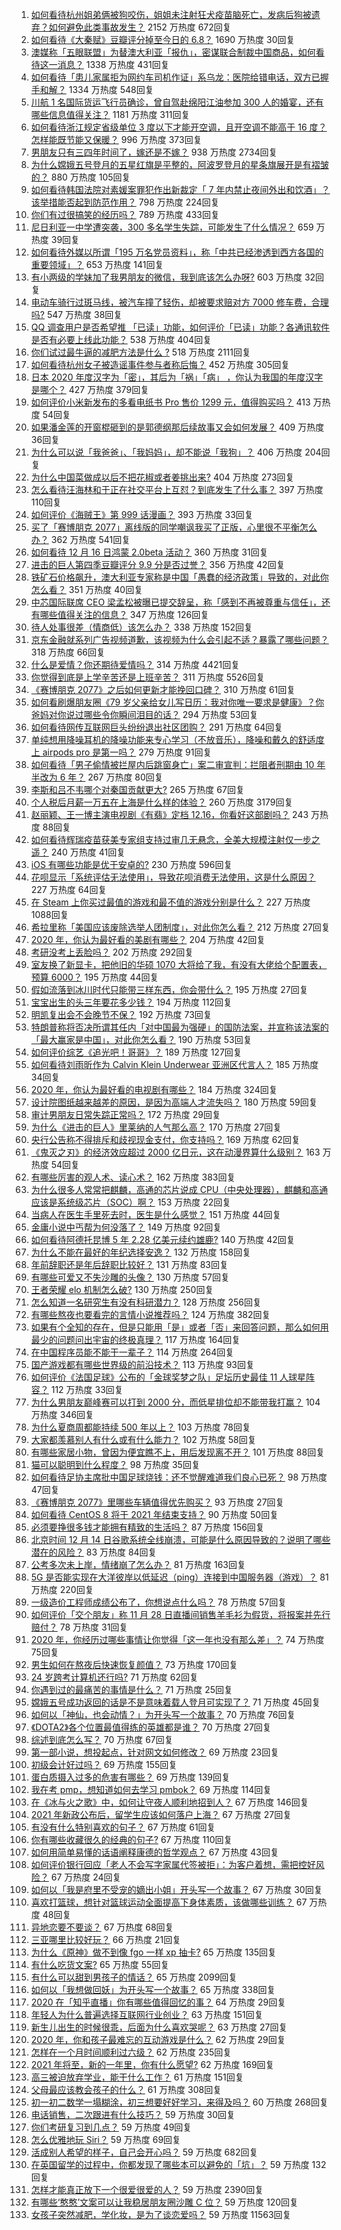 1. [如何看待杭州姐弟俩被狗咬伤，姐姐未注射狂犬疫苗脑死亡，发病后狗被遗弃？如何避免此类事故发生？](https://www.zhihu.com/question/434831161) 2152 万热度 672回复
1. [如何看待《大秦赋》豆瓣评分掉至今日的 6.8？](https://www.zhihu.com/question/434858623) 1690 万热度 30回复
1. [澳媒称「五眼联盟」为替澳大利亚「报仇」，密谋联合制裁中国商品，如何看待这一消息？](https://www.zhihu.com/question/434846178) 1338 万热度 431回复
1. [如何看待「患儿家属拒为网约车司机作证」系乌龙：医院给错电话，双方已握手和解？](https://www.zhihu.com/question/434960669) 1334 万热度 548回复
1. [川航 1 名国际货运飞行员确诊，曾自驾赴绵阳江油参加 300 人的婚宴，还有哪些信息值得关注？](https://www.zhihu.com/question/434918132) 1181 万热度 311回复
1. [如何看待浙江规定省级单位 3 度以下才能开空调，且开空调不能高于 16 度？怎样能既节能又保暖？](https://www.zhihu.com/question/434854787) 996 万热度 373回复
1. [男朋友只有三四年时间了，嫁还是不嫁？](https://www.zhihu.com/question/434730359) 938 万热度 2734回复
1. [为什么嫦娥五号登月的五星红旗是平整的，阿波罗登月的星条旗展开是有褶皱的？](https://www.zhihu.com/question/433510446) 880 万热度 105回复
1. [如何看待韩国法院对素媛案罪犯作出新裁定「 7 年内禁止夜间外出和饮酒」？该举措能否起到防范作用？](https://www.zhihu.com/question/434907061) 798 万热度 224回复
1. [你们有过很搞笑的经历吗？](https://www.zhihu.com/question/374540705) 789 万热度 433回复
1. [尼日利亚一中学遭突袭，300 多名学生失踪，可能发生了什么情况？](https://www.zhihu.com/question/434745768) 659 万热度 39回复
1. [如何看待外媒以所谓「195 万名党员资料」，称「中共已经渗透到西方各国的重要领域」？](https://www.zhihu.com/question/434937513) 653 万热度 141回复
1. [有小两级的学妹加了我男朋友的微信，我到底该怎么办呀?](https://www.zhihu.com/question/420446780) 603 万热度 32回复
1. [电动车骑行过斑马线，被汽车撞了轻伤，却被要求赔对方 7000 修车费，合理吗?](https://www.zhihu.com/question/434689655) 547 万热度 38回复
1. [QQ  调查用户是否希望推 「已读」功能，如何评价「已读」功能？各通讯软件是否有必要上线此功能？](https://www.zhihu.com/question/434876571) 538 万热度 404回复
1. [你们试过最牛逼的减肥方法是什么 ?](https://www.zhihu.com/question/357332126) 518 万热度 2111回复
1. [如何看待杭州女子被造谣事件参与者称后悔？](https://www.zhihu.com/question/434901364) 452 万热度 305回复
1. [日本 2020 年度汉字为「密」，其后为「祸」「病」 ，你认为我国的年度汉字是哪个？](https://www.zhihu.com/question/434894056) 427 万热度 379回复
1. [如何评价小米新发布的多看电纸书 Pro 售价 1299 元，值得购买吗？](https://www.zhihu.com/question/434910059) 413 万热度 54回复
1. [如果潘金莲的开窗棍砸到的是郭德纲那后续故事又会如何发展？](https://www.zhihu.com/question/434665076) 409 万热度 36回复
1. [为什么可以说「我爸爸」、「我妈妈」，却不能说「我狗」？](https://www.zhihu.com/question/60595525) 406 万热度 204回复
1. [为什么中国菜做成以后不把花椒或者姜挑出来?](https://www.zhihu.com/question/429794144) 404 万热度 273回复
1. [怎么看待汪海林和于正在社交平台上互怼？到底发生了什么事？](https://www.zhihu.com/question/434797900) 397 万热度 110回复
1. [如何评价《海贼王》第 999 话漫画？](https://www.zhihu.com/question/435001329) 393 万热度 33回复
1. [买了「赛博朋克 2077」离线版的同学嘲讽我买了正版，心里很不平衡怎么办？](https://www.zhihu.com/question/434417819) 362 万热度 541回复
1. [如何看待 12 月 16 日鸿蒙 2.0beta 活动？](https://www.zhihu.com/question/433690121) 360 万热度 31回复
1. [进击的巨人第四季豆瓣评分 9.9 分是否过誉？](https://www.zhihu.com/question/433832329) 356 万热度 42回复
1. [铁矿石价格飙升，澳大利亚专家称是中国「愚蠢的经济政策」导致的，对此你怎么看？](https://www.zhihu.com/question/434969935) 351 万热度 40回复
1. [中芯国际联席 CEO 梁孟松被曝已提交辞呈，称「感到不再被尊重与信任」，还有哪些值得关注的信息？](https://www.zhihu.com/question/435048793) 347 万热度 126回复
1. [待人处事很差（情商低）该怎么办？](https://www.zhihu.com/question/309657789) 338 万热度 152回复
1. [京东金融就系列广告视频道歉，该视频为什么会引起不适？暴露了哪些问题？](https://www.zhihu.com/question/434812647) 318 万热度 66回复
1. [什么是爱情？你还期待爱情吗？](https://www.zhihu.com/question/314617726) 314 万热度 4421回复
1. [你觉得到底是上学辛苦还是上班辛苦？](https://www.zhihu.com/question/420676486) 311 万热度 5526回复
1. [《赛博朋克 2077》之后如何更新才能挽回口碑？](https://www.zhihu.com/question/434839363) 310 万热度 61回复
1. [如何看刷爆朋友圈《79 岁父亲给女儿写日历：我对你唯一要求是健康》？你爸妈对你说过哪些令你瞬间泪目的话？](https://www.zhihu.com/question/434771944) 294 万热度 53回复
1. [如何看待网传互联网巨头纷纷退出社区团购？](https://www.zhihu.com/question/434473128) 291 万热度 64回复
1. [单纯想用降噪耳机的降噪功能来专心学习（不放音乐），降噪和戴久的舒适度上 airpods pro 是第一吗？](https://www.zhihu.com/question/419647605) 279 万热度 91回复
1. [如何看待「男子偷情被拦屋内后跳窗身亡」案二审宣判：拦阻者刑期由 10 年半改为 6 年？](https://www.zhihu.com/question/434911247) 267 万热度 80回复
1. [李斯和吕不韦哪个对秦国贡献更大?](https://www.zhihu.com/question/433526527) 265 万热度 67回复
1. [个人税后月薪一万五在上海是什么样的体验？](https://www.zhihu.com/question/277693876) 260 万热度 3179回复
1. [赵丽颖、王一博主演电视剧《有翡》定档 12.16，你看好这部剧吗？](https://www.zhihu.com/question/434961246) 243 万热度 88回复
1. [如何看待辉瑞疫苗获美专家组支持过审几无悬念，全美大规模注射仅一步之遥？](https://www.zhihu.com/question/434360924) 240 万热度 41回复
1. [iOS 有哪些功能是优于安卓的?](https://www.zhihu.com/question/378855173) 230 万热度 596回复
1. [花呗显示「系统评估无法使用」，导致花呗消费无法使用，这是什么原因？](https://www.zhihu.com/question/434647345) 227 万热度 64回复
1. [在 Steam 上你买过最值的游戏和最不值的游戏分别是什么？](https://www.zhihu.com/question/416084021) 227 万热度 1088回复
1. [希拉里称「美国应该废除选举人团制度」，对此你怎么看？](https://www.zhihu.com/question/434965802) 212 万热度 27回复
1. [2020 年，你认为最好看的美剧有哪些？](https://www.zhihu.com/question/433710195) 204 万热度 42回复
1. [考研没考上丢脸吗？](https://www.zhihu.com/question/422623666) 202 万热度 292回复
1. [室友换了新显卡，把他旧的华硕 1070 大将给了我，有没有大佬给个配置表，预算 6000？](https://www.zhihu.com/question/434563943) 195 万热度 44回复
1. [假如流落到冰川时代只能带三样东西，你会带什么？](https://www.zhihu.com/question/434981946) 195 万热度 27回复
1. [宝宝出生的头三年要花多少钱？](https://www.zhihu.com/question/357449045) 194 万热度 112回复
1. [明凯复出会不会晚节不保？](https://www.zhihu.com/question/434830110) 192 万热度 73回复
1. [特朗普称将否决所谓其任内「对中国最为强硬」的国防法案，并宣称该法案的「最大赢家是中国」，对此你怎么看？](https://www.zhihu.com/question/434829648) 190 万热度 53回复
1. [如何评价综艺《追光吧！哥哥》？](https://www.zhihu.com/question/430985170) 189 万热度 127回复
1. [如何看待刘雨昕作为 Calvin Klein Underwear 亚洲区代言人？](https://www.zhihu.com/question/434968538) 185 万热度 34回复
1. [2020 年，你认为最好看的电视剧有哪些？](https://www.zhihu.com/question/433710194) 184 万热度 324回复
1. [设计院图纸越来越差的原因，是因为高端人才流失吗？](https://www.zhihu.com/question/433743163) 180 万热度 59回复
1. [审计男朋友日常失踪正常吗？](https://www.zhihu.com/question/433758023) 172 万热度 29回复
1. [为什么《进击的巨人》里莱纳的人气那么高？](https://www.zhihu.com/question/433806648) 170 万热度 27回复
1. [央行公告称不得排斥和歧视现金支付，你支持吗？](https://www.zhihu.com/question/434960613) 169 万热度 62回复
1. [《鬼灭之刃》的经济效应超过 2000 亿日元，这在动漫界算什么级别？](https://www.zhihu.com/question/434179882) 163 万热度 54回复
1. [有哪些厉害的观人术、读心术？](https://www.zhihu.com/question/263469269) 162 万热度 383回复
1. [为什么很多人常常把麒麟，高通的芯片说成 CPU（中央处理器），麒麟和高通应该是系统级芯片（SOC）啊？](https://www.zhihu.com/question/308569054) 153 万热度 22回复
1. [当病人在医生手里死去时，医生是什么感觉？](https://www.zhihu.com/question/426035276) 151 万热度 44回复
1. [金庸小说中丐帮为何没落了？](https://www.zhihu.com/question/336208753) 149 万热度 92回复
1. [如何看待阿德托昆博 5 年 2.28 亿美元续约雄鹿?](https://www.zhihu.com/question/435038884) 140 万热度 42回复
1. [为什么不能在最好的年纪选择安逸？](https://www.zhihu.com/question/433551479) 132 万热度 158回复
1. [年前辞职还是年后辞职比较好？](https://www.zhihu.com/question/361547165) 131 万热度 83回复
1. [有哪些可爱又不失沙雕的头像？](https://www.zhihu.com/question/413153033) 130 万热度 57回复
1. [王者荣耀 elo 机制怎么破?](https://www.zhihu.com/question/341453743) 130 万热度 250回复
1. [怎么知道一名研究生有没有科研潜力？](https://www.zhihu.com/question/367370829) 128 万热度 256回复
1. [有哪些熬夜也要看完的言情小说推荐吗？](https://www.zhihu.com/question/376391570) 124 万热度 382回复
1. [如果有个全知的存在，但是只能用「是」或者「否」来回答问题，那么如何用最少的问题问出宇宙的终极真理？](https://www.zhihu.com/question/434765329) 117 万热度 164回复
1. [在中国程序员能不能干一辈子？](https://www.zhihu.com/question/429461563) 114 万热度 264回复
1. [国产游戏都有哪些世界级的前沿技术？](https://www.zhihu.com/question/433702759) 113 万热度 93回复
1. [如何评价《法国足球》公布的「金球奖梦之队」足坛历史最佳 11 人球星阵容？](https://www.zhihu.com/question/434882682) 112 万热度 33回复
1. [为什么男朋友巅峰赛可以打到 2000 分，而低星排位却不能带我打赢？](https://www.zhihu.com/question/427402990) 104 万热度 346回复
1. [为什么夏商周都能持续 500 年以上？](https://www.zhihu.com/question/370659836) 103 万热度 78回复
1. [大家都羡慕别人有什么或有什么能力？](https://www.zhihu.com/question/351515606) 102 万热度 58回复
1. [有哪些家居小物，曾因为便宜瞧不上，用后发现离不开？](https://www.zhihu.com/question/428487902) 101 万热度 88回复
1. [猫可以聪明到什么程度？](https://www.zhihu.com/question/264872184) 98 万热度 35回复
1. [如何看待足协主席批中国足球烧钱：还不觉醒难道我们良心已死？](https://www.zhihu.com/question/434913230) 98 万热度 47回复
1. [《赛博朋克 2077》里哪些车辆值得优先购买？](https://www.zhihu.com/question/434774520) 93 万热度 27回复
1. [如何看待 CentOS 8 将于 2021 年结束支持？](https://www.zhihu.com/question/434027314) 90 万热度 50回复
1. [必须要挣很多钱才能拥有精致的生活吗？](https://www.zhihu.com/question/434804275) 87 万热度 156回复
1. [北京时间 12 月 14 日谷歌系统全线崩溃，可能是什么原因导致的？说明了哪些潜在的风险？](https://www.zhihu.com/question/434840426) 83 万热度 84回复
1. [公考多次未上岸，情绪崩了怎么办？](https://www.zhihu.com/question/433611989) 81 万热度 163回复
1. [5G 是否能实现在大洋彼岸以低延迟（ping）连接到中国服务器（游戏）？](https://www.zhihu.com/question/315994376) 81 万热度 220回复
1. [一级造价工程师成绩公布了，你想说点什么吗？](https://www.zhihu.com/question/434317831) 78 万热度 57回复
1. [如何评价「交个朋友」称 11 月 28 日直播间销售羊毛衫为假货，将报案并先行赔付？](https://www.zhihu.com/question/434966550) 78 万热度 31回复
1. [2020 年，你经历过哪些事情让你觉得「这一年也没有那么差」？](https://www.zhihu.com/question/433736715) 74 万热度 75回复
1. [男生如何在熬夜后快速恢复颜值？](https://www.zhihu.com/question/321688538) 73 万热度 170回复
1. [24 岁跨考计算机还行吗?](https://www.zhihu.com/question/430920217) 71 万热度 62回复
1. [你遇到过的最痛苦的事情是什么？](https://www.zhihu.com/question/433016687) 71 万热度 25回复
1. [嫦娥五号成功返回的话是不是意味着载人登月可实现了？](https://www.zhihu.com/question/431876088) 71 万热度 45回复
1. [如何以「神仙，也会动情？」为开头写一个故事？](https://www.zhihu.com/question/432901492) 70 万热度 76回复
1. [《DOTA2》各个位置最值得练的英雄都是谁？](https://www.zhihu.com/question/432844893) 70 万热度 27回复
1. [综述到底怎么写？](https://www.zhihu.com/question/317450604) 70 万热度 67回复
1. [第一部小说，想投起点，针对网文如何修改？](https://www.zhihu.com/question/434763299) 69 万热度 23回复
1. [初级会计好过吗？](https://www.zhihu.com/question/317553804) 69 万热度 155回复
1. [蛋白质摄入过多的危害有哪些？](https://www.zhihu.com/question/422316054) 69 万热度 139回复
1. [我在考 pmp，想知道如何去学习 pmbok？](https://www.zhihu.com/question/21789391) 69 万热度 114回复
1. [在《冰与火之歌》中，如何让守夜人顺利地招到人？](https://www.zhihu.com/question/305751625) 67 万热度 146回复
1. [2021 年新政公布后，留学生应该如何落户上海？](https://www.zhihu.com/question/434210661) 67 万热度 27回复
1. [有没有什么特别喜欢的句子？](https://www.zhihu.com/question/433958053) 67 万热度 61回复
1. [你有哪些收藏很久的经典的句子?](https://www.zhihu.com/question/433347666) 67 万热度 110回复
1. [如何用简单易懂的话语阐释康德的哲学观点？](https://www.zhihu.com/question/22218227) 67 万热度 43回复
1. [如何评价银行回应「老人不会写字家属代签被拒」：为客户着想，需把控好风险？](https://www.zhihu.com/question/434956427) 67 万热度 24回复
1. [如何以「我是府里不受宠的嫡出小姐」开头写一个故事？](https://www.zhihu.com/question/422711486) 67 万热度 30回复
1. [喜欢打篮球，想针对篮球运动全面提高下身体素质，该做哪些训练？](https://www.zhihu.com/question/268215557) 67 万热度 48回复
1. [异地恋要不要谈？](https://www.zhihu.com/question/295897283) 67 万热度 68回复
1. [三亚哪里比较好玩？](https://www.zhihu.com/question/281799285) 66 万热度 21回复
1. [为什么《原神》做不到像 fgo 一样 xp 抽卡?](https://www.zhihu.com/question/433800012) 65 万热度 135回复
1. [有什么吃货文案?](https://www.zhihu.com/question/350829303) 65 万热度 55回复
1. [有什么可以甜到男孩子的情话？](https://www.zhihu.com/question/285151383) 65 万热度 2099回复
1. [如何以「我想做回妖」为开头写一个故事？](https://www.zhihu.com/question/422324019) 65 万热度 338回复
1. [2020 在「知乎直播」你有哪些值得回忆的事？](https://www.zhihu.com/question/434927755) 64 万热度 29回复
1. [年轻人为什么普遍选择互联网行业创业？](https://www.zhihu.com/question/432957527) 63 万热度 151回复
1. [新生儿出生的时候很乖，后面为什么喜欢哭呢？](https://www.zhihu.com/question/429162393) 63 万热度 27回复
1. [2020 年，你和孩子最难忘的互动游戏是什么？](https://www.zhihu.com/question/434392926) 62 万热度 29回复
1. [怎样在一个月时间顺利过六级？](https://www.zhihu.com/question/30033713) 62 万热度 235回复
1. [2021 年将至，新的一年里，你有什么愿望?](https://www.zhihu.com/question/434023106) 62 万热度 169回复
1. [高三被迫放弃学业，能干什么工作？](https://www.zhihu.com/question/433214749) 61 万热度 151回复
1. [父母最应该教会孩子的什么？](https://www.zhihu.com/question/419954494) 61 万热度 308回复
1. [初一初二数学一塌糊涂，初三想要好好学习，来得及吗？](https://www.zhihu.com/question/431177334) 60 万热度 268回复
1. [电话销售，二次跟进有什么技巧？](https://www.zhihu.com/question/430089842) 59 万热度 30回复
1. [你们考研复习到几点？](https://www.zhihu.com/question/431115467) 59 万热度 49回复
1. [怎么优雅地玩 Siri？](https://www.zhihu.com/question/29506380) 59 万热度 69回复
1. [活成别人希望的样子，自己会开心吗？](https://www.zhihu.com/question/429693292) 59 万热度 682回复
1. [在英国留学的过程中，你都发现了哪些本可以避免的「坑」？](https://www.zhihu.com/question/360353175) 59 万热度 132回复
1. [怎样才能真正放下一个很爱很爱的人？](https://www.zhihu.com/question/426286068) 59 万热度 2390回复
1. [有哪些‘憨憨’文案可以让我稳居朋友圈沙雕 C 位？](https://www.zhihu.com/question/430073431) 59 万热度 120回复
1. [女孩子突然减肥，学化妆，是为了谈恋爱吗？](https://www.zhihu.com/question/399006202) 59 万热度 11563回复